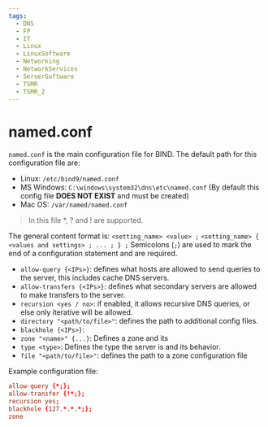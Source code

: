 ```yaml
---
tags:
  - DNS
  - FP
  - IT
  - Linux
  - LinuxSoftware
  - Networking
  - NetworkServices
  - ServerSoftware
  - TSMR
  - TSMR_2
---
```

# named.conf
`named.conf` is the main configuration file for BIND.
The default path for this configuration file are:
- Linux: `/etc/bind9/named.conf`
- MS Windows: `C:\windows\system32\dns\etc\named.conf` (By default this config file **DOES NOT EXIST** and must be created)
- Mac OS: `/var/named/named.conf`
>In this file \*, \? and \! are supported.

The general content format is:
`<setting_name> <value> ;`
`<setting_name> { <values and settings> ; ... ; } ;`
Semicolons (`;`) are used to mark the end of a configuration statement and are required.


- `allow-query {<IPs>}`: defines what hosts are allowed to send queries to the server, this includes cache DNS servers.
- `allow-transfers {<IPs>}`: defines what secondary servers are allowed to make transfers to the server.
- `recursion <yes / no>`: if enabled, it allows recursive DNS queries, or else only iterative will be allowed.
- `directory "<path/to/file>"`: defines the path to additional config files.
- `blackhole {<IPs>}`: 
- `zone "<name>" {...}`: Defines a zone and its
- `type <type>`: Defines the type the server is and its behavior.
- `file "<path/to/file>"`: defines the path to a zone configuration file

Example configuration file:
```named.conf
allow-query {*;};
allow-transfer {!*;};
recursion yes;
blackhole {127.*.*.*;};
zone 
```